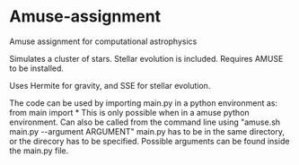 # Amuse-assignment
Amuse assignment for computational astrophysics 

Simulates a cluster of stars. Stellar evolution is included. Requires AMUSE to be installed.

Uses Hermite for gravity, and SSE for stellar evolution. 

The code can be used by importing main.py in a python environment as: from main import *
This is only possible when in a amuse python environment. 
Can also be called from the command line using "amuse.sh main.py --argument ARGUMENT"
main.py has to be in the same directory, or the direcory has to be specified. 
Possible arguments can be found inside the main.py file. 

